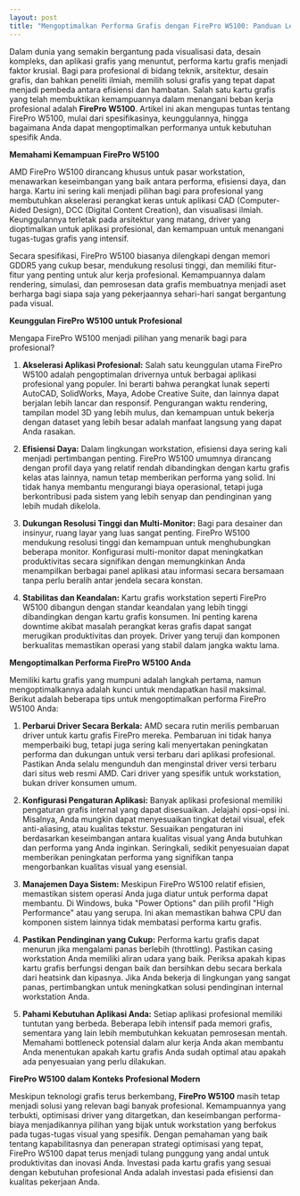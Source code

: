 ```yaml
---
layout: post
title: "Mengoptimalkan Performa Grafis dengan FirePro W5100: Panduan Lengkap"
---
```


Dalam dunia yang semakin bergantung pada visualisasi data, desain kompleks, dan aplikasi grafis yang menuntut, performa kartu grafis menjadi faktor krusial. Bagi para profesional di bidang teknik, arsitektur, desain grafis, dan bahkan peneliti ilmiah, memilih solusi grafis yang tepat dapat menjadi pembeda antara efisiensi dan hambatan. Salah satu kartu grafis yang telah membuktikan kemampuannya dalam menangani beban kerja profesional adalah **FirePro W5100**. Artikel ini akan mengupas tuntas tentang FirePro W5100, mulai dari spesifikasinya, keunggulannya, hingga bagaimana Anda dapat mengoptimalkan performanya untuk kebutuhan spesifik Anda.

**Memahami Kemampuan FirePro W5100**

AMD FirePro W5100 dirancang khusus untuk pasar workstation, menawarkan keseimbangan yang baik antara performa, efisiensi daya, dan harga. Kartu ini sering kali menjadi pilihan bagi para profesional yang membutuhkan akselerasi perangkat keras untuk aplikasi CAD (Computer-Aided Design), DCC (Digital Content Creation), dan visualisasi ilmiah. Keunggulannya terletak pada arsitektur yang matang, driver yang dioptimalkan untuk aplikasi profesional, dan kemampuan untuk menangani tugas-tugas grafis yang intensif.

Secara spesifikasi, FirePro W5100 biasanya dilengkapi dengan memori GDDR5 yang cukup besar, mendukung resolusi tinggi, dan memiliki fitur-fitur yang penting untuk alur kerja profesional. Kemampuannya dalam rendering, simulasi, dan pemrosesan data grafis membuatnya menjadi aset berharga bagi siapa saja yang pekerjaannya sehari-hari sangat bergantung pada visual.

**Keunggulan FirePro W5100 untuk Profesional**

Mengapa FirePro W5100 menjadi pilihan yang menarik bagi para profesional?

1.  **Akselerasi Aplikasi Profesional:** Salah satu keunggulan utama FirePro W5100 adalah pengoptimalan drivernya untuk berbagai aplikasi profesional yang populer. Ini berarti bahwa perangkat lunak seperti AutoCAD, SolidWorks, Maya, Adobe Creative Suite, dan lainnya dapat berjalan lebih lancar dan responsif. Pengurangan waktu rendering, tampilan model 3D yang lebih mulus, dan kemampuan untuk bekerja dengan dataset yang lebih besar adalah manfaat langsung yang dapat Anda rasakan.

2.  **Efisiensi Daya:** Dalam lingkungan workstation, efisiensi daya sering kali menjadi pertimbangan penting. FirePro W5100 umumnya dirancang dengan profil daya yang relatif rendah dibandingkan dengan kartu grafis kelas atas lainnya, namun tetap memberikan performa yang solid. Ini tidak hanya membantu mengurangi biaya operasional, tetapi juga berkontribusi pada sistem yang lebih senyap dan pendinginan yang lebih mudah dikelola.

3.  **Dukungan Resolusi Tinggi dan Multi-Monitor:** Bagi para desainer dan insinyur, ruang layar yang luas sangat penting. FirePro W5100 mendukung resolusi tinggi dan kemampuan untuk menghubungkan beberapa monitor. Konfigurasi multi-monitor dapat meningkatkan produktivitas secara signifikan dengan memungkinkan Anda menampilkan berbagai panel aplikasi atau informasi secara bersamaan tanpa perlu beralih antar jendela secara konstan.

4.  **Stabilitas dan Keandalan:** Kartu grafis workstation seperti FirePro W5100 dibangun dengan standar keandalan yang lebih tinggi dibandingkan dengan kartu grafis konsumen. Ini penting karena downtime akibat masalah perangkat keras grafis dapat sangat merugikan produktivitas dan proyek. Driver yang teruji dan komponen berkualitas memastikan operasi yang stabil dalam jangka waktu lama.

**Mengoptimalkan Performa FirePro W5100 Anda**

Memiliki kartu grafis yang mumpuni adalah langkah pertama, namun mengoptimalkannya adalah kunci untuk mendapatkan hasil maksimal. Berikut adalah beberapa tips untuk mengoptimalkan performa FirePro W5100 Anda:

1.  **Perbarui Driver Secara Berkala:** AMD secara rutin merilis pembaruan driver untuk kartu grafis FirePro mereka. Pembaruan ini tidak hanya memperbaiki bug, tetapi juga sering kali menyertakan peningkatan performa dan dukungan untuk versi terbaru dari aplikasi profesional. Pastikan Anda selalu mengunduh dan menginstal driver versi terbaru dari situs web resmi AMD. Cari driver yang spesifik untuk workstation, bukan driver konsumen umum.

2.  **Konfigurasi Pengaturan Aplikasi:** Banyak aplikasi profesional memiliki pengaturan grafis internal yang dapat disesuaikan. Jelajahi opsi-opsi ini. Misalnya, Anda mungkin dapat menyesuaikan tingkat detail visual, efek anti-aliasing, atau kualitas tekstur. Sesuaikan pengaturan ini berdasarkan keseimbangan antara kualitas visual yang Anda butuhkan dan performa yang Anda inginkan. Seringkali, sedikit penyesuaian dapat memberikan peningkatan performa yang signifikan tanpa mengorbankan kualitas visual yang esensial.

3.  **Manajemen Daya Sistem:** Meskipun FirePro W5100 relatif efisien, memastikan sistem operasi Anda juga diatur untuk performa dapat membantu. Di Windows, buka "Power Options" dan pilih profil "High Performance" atau yang serupa. Ini akan memastikan bahwa CPU dan komponen sistem lainnya tidak membatasi performa kartu grafis.

4.  **Pastikan Pendinginan yang Cukup:** Performa kartu grafis dapat menurun jika mengalami panas berlebih (throttling). Pastikan casing workstation Anda memiliki aliran udara yang baik. Periksa apakah kipas kartu grafis berfungsi dengan baik dan bersihkan debu secara berkala dari heatsink dan kipasnya. Jika Anda bekerja di lingkungan yang sangat panas, pertimbangkan untuk meningkatkan solusi pendinginan internal workstation Anda.

5.  **Pahami Kebutuhan Aplikasi Anda:** Setiap aplikasi profesional memiliki tuntutan yang berbeda. Beberapa lebih intensif pada memori grafis, sementara yang lain lebih membutuhkan kekuatan pemrosesan mentah. Memahami bottleneck potensial dalam alur kerja Anda akan membantu Anda menentukan apakah kartu grafis Anda sudah optimal atau apakah ada penyesuaian yang perlu dilakukan.

**FirePro W5100 dalam Konteks Profesional Modern**

Meskipun teknologi grafis terus berkembang, **FirePro W5100** masih tetap menjadi solusi yang relevan bagi banyak profesional. Kemampuannya yang terbukti, optimisasi driver yang ditargetkan, dan keseimbangan performa-biaya menjadikannya pilihan yang bijak untuk workstation yang berfokus pada tugas-tugas visual yang spesifik. Dengan pemahaman yang baik tentang kapabilitasnya dan penerapan strategi optimisasi yang tepat, FirePro W5100 dapat terus menjadi tulang punggung yang andal untuk produktivitas dan inovasi Anda. Investasi pada kartu grafis yang sesuai dengan kebutuhan profesional Anda adalah investasi pada efisiensi dan kualitas pekerjaan Anda.
